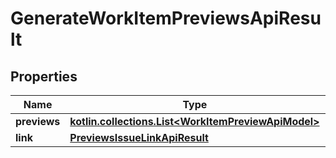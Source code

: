 
# GenerateWorkItemPreviewsApiResult

## Properties
| Name | Type | Description | Notes |
| ------------ | ------------- | ------------- | ------------- |
| **previews** | [**kotlin.collections.List&lt;WorkItemPreviewApiModel&gt;**](WorkItemPreviewApiModel.md) |  |  |
| **link** | [**PreviewsIssueLinkApiResult**](PreviewsIssueLinkApiResult.md) |  |  [optional] |



